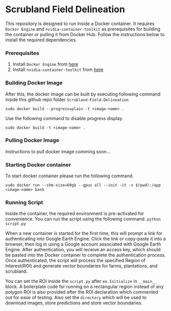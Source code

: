 # Scrubland Field Delineation
This repository is designed to run inside a Docker container. It requires `Docker Engine` and `nvidia-container-toolkit` as prerequisites for building the container or pulling it from Docker Hub. Follow the instructions below to install the required dependencies.

### Prerequisites
1. Install `Docker Engine` from [here](https://docs.docker.com/engine/install/)
2. Install `nvidia-container-toolkit` from [here](https://docs.nvidia.com/datacenter/cloud-native/container-toolkit/latest/install-guide.html)

### Building Docker Image
After this, the docker image can be built by executing following command inside this github repo folder `Scrubland-Field-Delineation`

`sudo docker build --progress=plain -t <image-name> .`

Use the following command to disable progress display.

`sudo docker build -t <image-name> .`

### Pulling Docker Image
Instructions to pull docker image comming soon...

### Starting Docker container
To start docker container please run the following command.

`sudo docker run --shm-size=60gb --gpus all --init -it -v $(pwd):/app <image-name> bash`

### Running Script
Inside the container, the required environment is pre-activated for convenience. You can run the script using the following command.
`python script.py`

When a new container is started for the first time, this will prompt a link for authenticating into Google Earth Engine. Click the link or copy-paste it into a browser, then log in using a Google account associated with Google Earth Engine. After authentication, you will receive an access key, which should be pasted into the Docker container to complete the authentication process. Once authenticated, the script will process the specified Region of Interest(ROI) and generate vector boundaries for farms, plantations, and scrubland.

You can set the ROI inside the `script.py` after `ee.Initialize` in `__main__` block. A boilerplate code for running on a rectangular region instead of any polygon ROI is also provided after the ROI declaration which commented out for ease of testing. Also set the `directory` which will be used to download images, store predictions and store vector boundaries.
